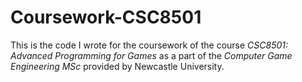 # Coursework-CSC8501

This is the code I wrote for the coursework of the course *CSC8501: Advanced Programming for Games* as a part of the *Computer Game Engineering MSc* provided by Newcastle University.
